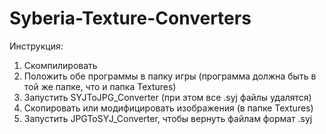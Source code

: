 # Syberia-Texture-Converters
Инструкция:
1. Скомпилировать
2. Положить обе программы в папку игры (программа должна быть в той же папке, что и папка Textures)
3. Запустить SYJToJPG_Converter (при этом все .syj файлы удалятся)
4. Скопировать или модифицировать изображения (в папке Textures)
5. Запустить JPGToSYJ_Converter, чтобы вернуть файлам формат .syj
